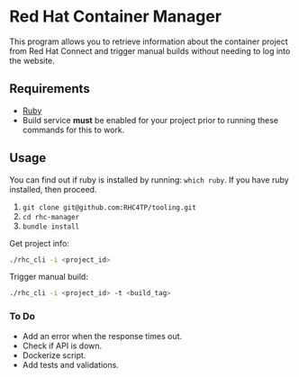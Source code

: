 Red Hat Container Manager
=========================

This program allows you to retrieve information about the container project from Red Hat Connect and trigger manual builds without needing to log into the website.

## Requirements

- [Ruby](https://www.ruby-lang.org/en/documentation/installation/)
- Build service **must** be enabled for your project prior to running these commands for this to work.

## Usage

You can find out if ruby is installed by running:  `which ruby`. If you have ruby installed, then proceed.

1. `git clone git@github.com:RHC4TP/tooling.git`
2. `cd rhc-manager`
3. `bundle install`

Get project info:

```sh
./rhc_cli -i <project_id>
```

Trigger manual build:

```sh
./rhc_cli -i <project_id> -t <build_tag>
```

### To Do

* Add an error when the response times out.
* Check if API is down.
* Dockerize script.
* Add tests and validations.
